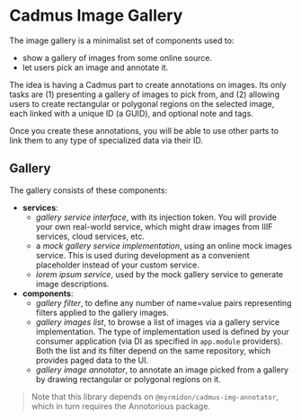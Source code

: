 # Cadmus Image Gallery

The image gallery is a minimalist set of components used to:

- show a gallery of images from some online source.
- let users pick an image and annotate it.

The idea is having a Cadmus part to create annotations on images. Its only tasks are (1) presenting a gallery of images to pick from, and (2) allowing users to create rectangular or polygonal regions on the selected image, each linked with a unique ID (a GUID), and optional note and tags.

Once you create these annotations, you will be able to use other parts to link them to any type of specialized data via their ID.

## Gallery

The gallery consists of these components:

- **services**:
  - _gallery service interface_, with its injection token. You will provide your own real-world service, which might draw images from IIIF services, cloud services, etc.
  - a _mock gallery service implementation_, using an online mock images service. This is used during development as a convenient placeholder instead of your custom service.
  - _lorem ipsum service_, used by the mock gallery service to generate image descriptions.
- **components**:
  - _gallery filter_, to define any number of name=value pairs representing filters applied to the gallery images.
  - _gallery images list_, to browse a list of images via a gallery service implementation. The type of implementation used is defined by your consumer application (via DI as specified in `app.module` providers). Both the list and its filter depend on the same repository, which provides paged data to the UI.
  - _gallery image annotator_, to annotate an image picked from a gallery by drawing rectangular or polygonal regions on it.

>Note that this library depends on `@myrmidon/cadmus-img-annotator`, which in turn requires the Annotorious package.
